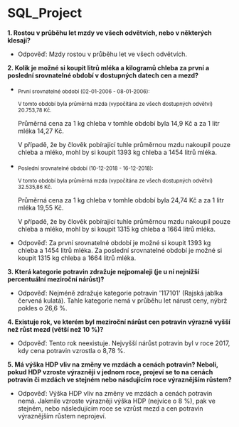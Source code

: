 # SQL_Project

**1. Rostou v průběhu let mzdy ve všech odvětvích, nebo v některých klesají?**
- Odpověď: Mzdy rostou v průběhu let ve všech odvětvích.

**2. Kolik je možné si koupit litrů mléka a kilogramů chleba za první a poslední srovnatelné období v dostupných datech cen a mezd?**
  * <sub>První srovnatelné období (02-01-2006 - 08-01-2006):</sub>
      
      <sub>V tomto období byla průměrná mzda (vypočítána ze všech dostupných odvětví) 20.753,78 Kč.
 
      Průměrná cena za 1 kg chleba v tomhle období byla 14,9 Kč a za 1 litr mléka 14,27 Kč.
 
      V případě, že by člověk pobírající tuhle průměrnou mzdu nakoupil pouze chleba a mléko, mohl by si koupit 1393 kg chleba a 1454 litrů mléka.</sub>
   
  * <sub>Poslední srovnatelné období (10-12-2018 - 16-12-2018):</sub>
      
      <sub>V tomto období byla průměrná mzda (vypočítána ze všech dostupných odvětví) 32.535,86 Kč.
 
      Průměrná cena za 1 kg chleba v tomhle období byla 24,74 Kč a za 1 litr mléka 19,55 Kč.
 
      V případě, že by člověk pobírající tuhle průměrnou mzdu nakoupil pouze chleba a mléko, mohl by si koupit 1315 kg chleba a 1664 litrů mléka.</sub>
   
- Odpověď: Za první srovnatelné období je možné si koupit 1393 kg chleba a 1454 litrů mléka. 
           Za poslední srovnatelné období je možné si koupit 1315 kg chleba a 1664 litrů mléka.
    
**3. Která kategorie potravin zdražuje nejpomaleji (je u ní nejnižší percentuální meziroční nárůst)?**
- Odpověď: Nejméně zdražuje kategorie potravin '117101' (Rajská jablka červená kulatá). Tahle kategorie nemá v průběhu let nárust ceny, nýbrž pokles o 26,6 %.

**4. Existuje rok, ve kterém byl meziroční nárůst cen potravin výrazně vyšší než růst mezd (větší než 10 %)?**
- Odpověď: Tento rok neexistuje. Nejvyšší nárůst potravin byl v roce 2017, kdy cena potravin vzrostla o 8,78 %.

**5. Má výška HDP vliv na změny ve mzdách a cenách potravin? Neboli, pokud HDP vzroste výrazněji v jednom roce, 
   projeví se to na cenách potravin či mzdách ve stejném nebo násdujícím roce výraznějším růstem?**
- Odpověď: Výška HDP vliv na změny ve mzdách a cenách potravin nemá. Jakmile vzroste výrazněji výška HDP (nejvíce o 8 %), pak ve stejném, nebo následujícím roce
            se vzrůst mezd a cen potravin výraznějším růstem neprojeví.
